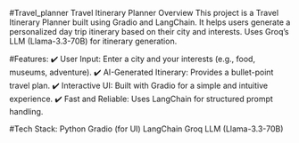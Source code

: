#Travel_planner
Travel Itinerary Planner
Overview
This project is a Travel Itinerary Planner built using Gradio and LangChain.
It helps users generate a personalized day trip itinerary based on their city and interests.
Uses Groq’s LLM (Llama-3.3-70B) for itinerary generation.

#Features:
✔️ User Input: Enter a city and your interests (e.g., food, museums, adventure).
✔️ AI-Generated Itinerary: Provides a bullet-point travel plan.
✔️ Interactive UI: Built with Gradio for a simple and intuitive experience.
✔️ Fast and Reliable: Uses LangChain for structured prompt handling.

#Tech Stack:
Python
Gradio (for UI)
LangChain
Groq LLM (Llama-3.3-70B)
